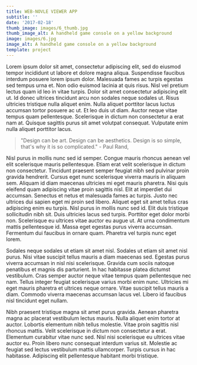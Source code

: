 ```yaml
---
title: WEB-NOVLE VIEWER APP
subtitle: ''
date: '2017-02-18'
thumb_image: images/6_thumb.jpg
thumb_image_alt: A handheld game console on a yellow background
image: images/6.jpg
image_alt: A handheld game console on a yellow background
template: project
---
```


Lorem ipsum dolor sit amet, consectetur adipiscing elit, sed do eiusmod tempor incididunt ut labore et dolore magna aliqua. Suspendisse faucibus interdum posuere lorem ipsum dolor. Malesuada fames ac turpis egestas sed tempus urna et. Non odio euismod lacinia at quis risus. Nisl vel pretium lectus quam id leo in vitae turpis. Dolor sit amet consectetur adipiscing elit ut. Id donec ultrices tincidunt arcu non sodales neque sodales ut. Risus ultricies tristique nulla aliquet enim. Nulla aliquet porttitor lacus luctus accumsan tortor posuere ac ut. Et leo duis ut diam. Auctor neque vitae tempus quam pellentesque. Scelerisque in dictum non consectetur a erat nam at. Quisque sagittis purus sit amet volutpat consequat. Vulputate enim nulla aliquet porttitor lacus.

>"Design can be art. Design can be aesthetics. Design is so simple, that's why it is so complicated." - Paul Rand,

Nisl purus in mollis nunc sed id semper. Congue mauris rhoncus aenean vel elit scelerisque mauris pellentesque. Etiam erat velit scelerisque in dictum non consectetur. Tincidunt praesent semper feugiat nibh sed pulvinar proin gravida hendrerit. Cursus eget nunc scelerisque viverra mauris in aliquam sem. Aliquam id diam maecenas ultricies mi eget mauris pharetra. Nisi quis eleifend quam adipiscing vitae proin sagittis nisl. Elit at imperdiet dui accumsan. Senectus et netus et malesuada fames ac turpis. Justo nec ultrices dui sapien eget mi proin sed libero. Aliquet eget sit amet tellus cras adipiscing enim eu turpis. Nisl purus in mollis nunc sed id. Elit duis tristique sollicitudin nibh sit. Duis ultricies lacus sed turpis. Porttitor eget dolor morbi non. Scelerisque eu ultrices vitae auctor eu augue ut. At urna condimentum mattis pellentesque id. Massa eget egestas purus viverra accumsan. Fermentum dui faucibus in ornare quam. Pharetra vel turpis nunc eget lorem.

Sodales neque sodales ut etiam sit amet nisl. Sodales ut etiam sit amet nisl purus. Nisi vitae suscipit tellus mauris a diam maecenas sed. Egestas purus viverra accumsan in nisl nisi scelerisque. Gravida cum sociis natoque penatibus et magnis dis parturient. In hac habitasse platea dictumst vestibulum. Cras semper auctor neque vitae tempus quam pellentesque nec nam. Tellus integer feugiat scelerisque varius morbi enim nunc. Ultricies mi eget mauris pharetra et ultrices neque ornare. Vitae suscipit tellus mauris a diam. Commodo viverra maecenas accumsan lacus vel. Libero id faucibus nisl tincidunt eget nullam.

Nibh praesent tristique magna sit amet purus gravida. Aenean pharetra magna ac placerat vestibulum lectus mauris. Nulla aliquet enim tortor at auctor. Lobortis elementum nibh tellus molestie. Vitae proin sagittis nisl rhoncus mattis. Velit scelerisque in dictum non consectetur a erat. Elementum curabitur vitae nunc sed. Nisl nisi scelerisque eu ultrices vitae auctor eu. Proin libero nunc consequat interdum varius sit. Molestie ac feugiat sed lectus vestibulum mattis ullamcorper. Turpis cursus in hac habitasse. Adipiscing elit pellentesque habitant morbi tristique.
